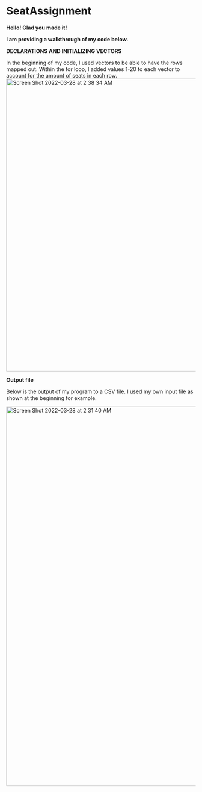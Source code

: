 # SeatAssignment
**Hello! Glad you made it!**

**I am providing a walkthrough of my code below.**



__DECLARATIONS AND INITIALIZING VECTORS__

In the beginning of my code, I used vectors to be able to have the rows mapped out. Within the for loop, I added values 1-20 to each vector to account for the amount of seats in each row.
<img width="779" alt="Screen Shot 2022-03-28 at 2 38 34 AM" src="https://user-images.githubusercontent.com/71516184/160349401-8facaaf5-754b-4007-813a-c74512b8acec.png">



**Output file**

Below is the output of my program to a CSV file. I used my own input file as shown at the beginning for example. 

<img width="1010" alt="Screen Shot 2022-03-28 at 2 31 40 AM" src="https://user-images.githubusercontent.com/71516184/160348285-2cb292dd-0930-423a-9f58-e6e3692ee388.png">
